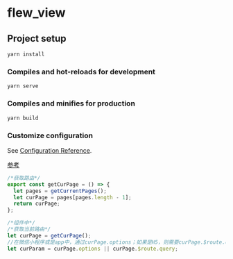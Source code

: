 # flew_view

## Project setup

```
yarn install
```

### Compiles and hot-reloads for development

```
yarn serve
```

### Compiles and minifies for production

```
yarn build
```

### Customize configuration

See [Configuration Reference](https://cli.vuejs.org/config/).

[参考](https://www.jianshu.com/p/74c06e649e71)

```js
/*获取路由*/
export const getCurPage = () => {
  let pages = getCurrentPages();
  let curPage = pages[pages.length - 1];
  return curPage;
};

/*组件中*/
/*获取当前路由*/
let curPage = getCurPage();
//在微信小程序或是app中，通过curPage.options；如果是H5，则需要curPage.$route.query（H5中的curPage.options为undefined，所以刚好就不需要条件编译了）
let curParam = curPage.options || curPage.$route.query;
```

